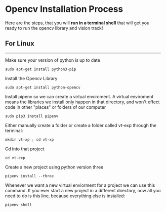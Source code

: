 
# Opencv Installation Process 
Here are the steps, that you will **run in a terminal shell** that will get you ready to run the opencv library and vision track!
## For Linux 
****************************** 
Make sure your version of python is up to date 
```
sudo apt-get install python3-pip
```
Install the Opencv Library
```
sudo apt-get install python-opencv
```
Install pipenv so we can create a virtual enviroment. A virtual enviroment means the libraries we install only happen in that directory, and won't effect code in other "places" or folders of our computer
```
sudo pip3 install pipenv
```
Either manually create a folder or create a folder called vt-exp through the terminal:
```
mkdir vt-xp ; cd vt-xp
```
Cd into that project 
```
cd vt-exp
```
Create a new project using python version three
```
pipenv install --three
```
Whenever we want a new virtual enviorment for a project we can use this command. If you ever start a new project in a different directory, now all you need to do is this line, because everything else is installed: 
```
pipenv shell
```
